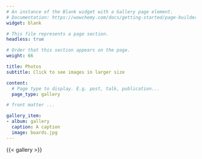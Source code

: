 ```yaml
---
# An instance of the Blank widget with a Gallery page element.
# Documentation: https://wowchemy.com/docs/getting-started/page-builder/
widget: blank

# This file represents a page section.
headless: true

# Order that this section appears on the page.
weight: 66

title: Photos
subtitle: Click to see images in larger size

content:
  # Page type to display. E.g. post, talk, publication...
  page_type: gallery

# front matter ...

gallery_item:
- album: gallery
  caption: A caption
  image: boards.jpg
---
```


{{< gallery >}}
